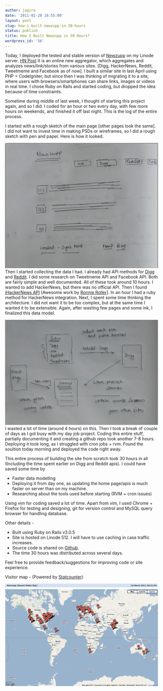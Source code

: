 ```yaml
---
author: jagira
date: '2011-02-28 16:55:00'
layout: post
slug: how-i-built-newzupp-in-30-hours
status: publish
title: How I Built Newzupp in 30 Hours?
wordpress_id: '56'
---
```


Today, I deployed the tested and stable version of
[Newzupp](http://newzupp.com "Newzupp") on my Linode server.
[HN Post](http://news.ycombinator.com/item?id=2271119) It is an
online new aggregator, which aggregates and analyzes
news/link/stories from various sites. \[Digg, HackerNews, Reddit,
Tweetmeme and Facebook as of now\]. I built a similar site in last
April using PHP + CodeIgniter, but since then I was thinking of
migrating it to a site, where users with browsers/smartphones can
share links, images or videos in real time. I chose Ruby on Rails
and started coding, but dropped the idea because of time
constraints.

Sometime during middle of last week, I thought of starting this
project again, and so I did. I coded for an hour or two every day,
with few more hours on weekends, and finished it off last night.
This is the log of the entire process.

I started with a rough sketch of the main page \[other pages look
the same\]. I did not want to invest time in making PSDs or
wireframes, so I did a rough sketch with pen and paper. Here is how
it looked.



![Sketch](/images/how-i-built-newzupp-in-30-hours/1.png)
Then I started collecting the data I had. I already had API methods
for
[Digg](http://jigarpatel.in/digg-api-with-ruby-on-rails "Digg - Newzupp")
and
[Reddit](http://jigarpatel.in/reddit-api-with-ruby-on-rails "Reddit - Newzupp").
I did some research on Tweetmeme API and Facebook API. Both are
fairly simple and well documented. All of these took around 10
hours. I wanted to add HackerNews, but there was no official API.
Then I found
[iHackerNews API](http://api.ihackernews.com/ "iHackerNews") \[Awesome
work by [Ronnie Roller](http://ronnieroller.com/ "Ronnie Roller")\].
In an hour I had a ruby method for HackerNews integration.
Next, I spent some time thinking the architecture. I did not want
it to be too complex, but at the same time I wanted it to be
extensible. Again, after wasting few pages and some ink, I
finalized this data model.



![Architecture](/images/how-i-built-newzupp-in-30-hours/2.png)
I wasted a lot of time (around 4 hours) on this. Then I took a
break of couple of days as I got busy with my day job project.
Coding this entire stuff, partially documenting it and creating a
github repo took another 7-8 hours.
Deploying it took long, as I struggled with cron jobs + rvm. Found
the soultion today morning and deployed the code right away.

This entire process of building the site from scratch took 30 hours
in all (Including the time spent earlier on Digg and Reddit apis).
I could have saved some time by 

-   Faster data modelling
-   Deploying it from day one, as updating the home page/apis is
    much faster on server than on my machine.
-   Researching about the tools used before starting (RVM + cron
    issues)

Using vim for coding saved a lot of time. Apart from vim, I used
Chrome + Firefox for testing and designing, git for version control
and MySQL query browser for handling database.

Other details -

-   Built using Ruby on Rails v3.0.5
-   Site is hosted on Linode 512. I will have to use caching in
    case traffic increases.
-   Source code is shared on
    [Github](https://github.com/jagira/newzupp "Newzupp - Source").
-   The time 30 hours was distributed across several days.

Feel free to provide feedback/suggestions for improving code or
site experience.

Visitor map - (Powered by
[Statcounter](http://statcounter.com "Statcounter"))



![Newzupp\_visitors\_map](/images/how-i-built-newzupp-in-30-hours/3.png)



